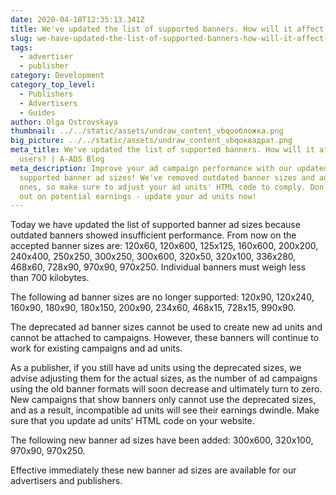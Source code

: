 ```yaml
---
date: 2020-04-18T12:35:13.341Z
title: We've updated the list of supported banners. How will it affect our users?
slug: we-have-updated-the-list-of-supported-banners-how-will-it-affect-our-users
tags:
  - advertiser
  - publisher
category: Development
category_top_level:
  - Publishers
  - Advertisers
  - Guides
author: Olga Ostrovskaya
thumbnail: ../../static/assets/undraw_content_vbqoобложка.png
big_picture: ../../static/assets/undraw_content_vbqoквадрат.png
meta_title: We've updated the list of supported banners. How will it affect our
  users? | A-ADS Blog
meta_description: Improve your ad campaign performance with our updated list of
  supported banner ad sizes! We've removed outdated banner sizes and added new
  ones, so make sure to adjust your ad units' HTML code to comply. Don't miss
  out on potential earnings - update your ad units now!
---
```

Today we have updated the list of supported banner ad sizes because outdated banners showed insufficient performance. From now on the accepted banner sizes are: 120x60, 120x600, 125x125, 160x600, 200x200, 240x400, 250x250, 300x250, 300x600, 320x50, 320x100, 336x280, 468x60, 728x90, 970x90, 970x250. Individual banners must weigh less than 700 kilobytes.



The following ad banner sizes are no longer supported: 120x90, 120x240, 160x90, 180x90, 180x150, 200x90, 234x60, 468x15, 728x15, 990x90. 



The deprecated ad banner sizes cannot be used to create new ad units and cannot be attached to campaigns. However, these banners will continue to work for existing campaigns and ad units.



As a publisher, if you still have ad units using the deprecated sizes, we advise adjusting them for the actual sizes, as the number of ad campaigns using the old banner formats will soon decrease and ultimately turn to zero. New campaigns that show banners only cannot use the deprecated sizes, and as a result, incompatible ad units will see their earnings dwindle. Make sure that you update ad units' HTML code on your website.



The following new banner ad sizes have been added: 300x600, 320x100, 970x90, 970x250.



Effective immediately these new banner ad sizes are available for our advertisers and publishers.
